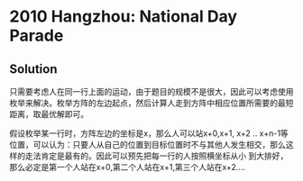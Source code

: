 # 2010 Hangzhou: National Day Parade

## Solution

只需要考虑人在同一行上面的运动，由于题目的规模不是很大，因此可以考虑使用枚举来解决。枚举方阵的左边起点，然后计算人走到方阵中相应位置所需要的最短距离，取最优解即可。

假设枚举某一行时，方阵左边的坐标是x，那么人可以站x+0,x+1, x+2 .. x+n-1等位置，可以认为：只要人从自己的位置到目标位置时不与其他人发生相交，那么这样的走法肯定是最有的。因此可以预先把每一行的人按照横坐标从小 到大排好，那么必定是第一个人站在x+0,第二个人站在x+1,第三个人站在x+2.... 
